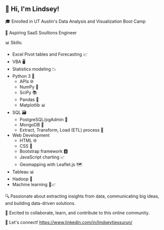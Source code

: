 ## 👋 Hi, I'm Lindsey! 

🎓 Enrolled in UT Austin's Data Analysis and Visualization Boot Camp

💼 Aspiring SaaS Soultions Engineer

📊 Skills:
- Excel Pivot tables and Forecasting 📈
- VBA 🖥️
- Statistics modeling 📉
- Python 3 🐍
  - APIs 🌐
  - NumPy 🔢
  - SciPy 📚
  - Pandas 🐼
  - Matplotlib 📊
- SQL 🗃️
  - PostgreSQL/pgAdmin 🐘
  - MongoDB 🍃
  - Extract, Transform, Load (ETL) process 🔄
- Web Development
  - HTML 🌐
  - CSS 🎨
  - Bootstrap framework 🅱️
  - JavaScript charting 📈
  - Geomapping with Leaflet.js 🗺️
- Tableau 📊
- Hadoop 🐘
- Machine learning 🤖📈

🔍 Passionate about extracting insights from data, communicating big ideas, and building data-driven solutions. 

🌟 Excited to collaborate, learn, and contribute to this online community.

📧 Let's connect! https://www.linkedin.com/in/lindseytjessurun/

